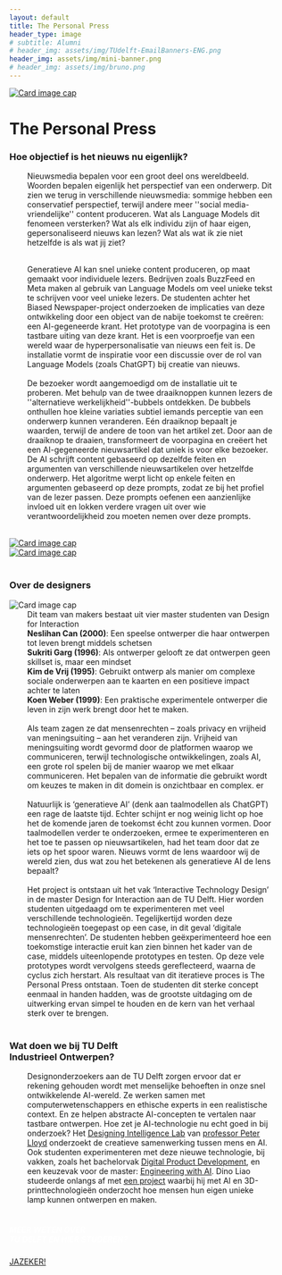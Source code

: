 ```yaml
---
layout: default
title: The Personal Press
header_type: image
# subtitle: Alumni
# header_img: assets/img/TUdelft-EmailBanners-ENG.png
header_img: assets/img/mini-banner.png
# header_img: assets/img/bruno.png
---
```


<!-- <img src="/assets/img/mini-banner.png" alt="Card image cap"> -->
<a href="/assets/img/05ThePersonalPress/ThePersonalPress001.jpg" target="_blank"><img src="/assets/img/05ThePersonalPress/ThePersonalPress001.jpg" alt="Card image cap" 
class="main-image"></a>
<br> 


<!-- ## Title 1 -->
<div class="card press-card shadow">
<div class="card-body">
<h1 class="card-title text-center NeueMachina-project">The Personal Press</h1>
<h3 class="text-center NeueMachina-h4">Hoe objectief is het nieuws nu eigenlijk?</h3>
  <div class="card-body text-center card-text" style="margin-left: 2rem;margin-right: 2rem;">
Nieuwsmedia bepalen voor een groot deel ons wereldbeeld. Woorden bepalen eigenlijk het perspectief
van een onderwerp. Dit zien we terug in verschillende nieuwsmedia: sommige hebben een conservatief
perspectief, terwijl andere meer ''social media-vriendelijke'' content produceren. Wat als Language
Models dit fenomeen versterken? Wat als elk individu zijn of haar eigen, gepersonaliseerd nieuws kan
lezen? Wat als wat ik zie niet hetzelfde is als wat jij ziet?<br>
<br>

Generatieve AI kan snel unieke content produceren, op maat gemaakt voor individuele lezers. Bedrijven
zoals BuzzFeed en Meta maken al gebruik van Language Models om veel unieke tekst te schrijven voor
veel unieke lezers. De studenten achter het Biased Newspaper-project onderzoeken de implicaties van
deze ontwikkeling door een object van de nabije toekomst te creëren: een AI-gegeneerde krant. Het
prototype van de voorpagina is een tastbare uiting van deze krant. Het is een voorproefje van een wereld
waar de hyperpersonalisatie van nieuws een feit is. De installatie vormt de inspiratie voor een discussie
over de rol van Language Models (zoals ChatGPT) bij creatie van nieuws.
<br><br>
De bezoeker wordt aangemoedigd om de installatie uit te proberen. Met behulp van de twee
draaiknoppen kunnen lezers de ''alternatieve werkelijkheid''-bubbels ontdekken. De bubbels onthullen hoe
kleine variaties subtiel iemands perceptie van een onderwerp kunnen veranderen. Eén draaiknop bepaalt
je waarden, terwijl de andere de toon van het artikel zet. Door aan de draaiknop te draaien, transformeert
de voorpagina en creëert het een AI-gegeneerde nieuwsartikel dat uniek is voor elke bezoeker. De AI
schrijft content gebaseerd op dezelfde feiten en argumenten van verschillende nieuwsartikelen over
hetzelfde onderwerp. Het algoritme werpt licht op enkele feiten en argumenten gebaseerd op deze
prompts, zodat ze bij het profiel van de lezer passen. Deze prompts oefenen een aanzienlijke invloed uit
en lokken verdere vragen uit over wie verantwoordelijkheid zou moeten nemen over deze prompts.
  </div>
</div>
</div>
<br>
<div class="container">
  <div class="row">
    <div class="col-sm">
      <a href="/assets/img/05ThePersonalPress/ThePersonalPress002.jpg" target="_blank"><img src="/assets/img/05ThePersonalPress/ThePersonalPress002.jpg" alt="Card image cap"></a>
    </div>
    <div class="col-sm">
      <a href="/assets/img/05ThePersonalPress/ThePersonalPress003.jpg" target="_blank"><img src="/assets/img/05ThePersonalPress/ThePersonalPress003.jpg" alt="Card image cap"></a>
    </div>
  </div>
</div>
<br>
<!-- ## Title 2 -->
<div class="card white-card shadow">
<div class="card-body">
<h3 class="card-title text-center NeueMachina-h3">Over de designers</h3>
<img src="/assets/img/05ThePersonalPress/ThePersonalPress-ProfileImage.jpg" alt="Card image cap">
  <div class="card-body text-center card-text" style="margin-left: 2rem;margin-right: 2rem;">
Dit team van makers bestaat uit vier master studenten van Design for Interaction<br>
<b>Neslihan Can (2000)</b>: Een speelse ontwerper die haar ontwerpen tot leven brengt middels schetsen<br>
<b>Sukriti Garg (1996)</b>: Als ontwerper gelooft ze dat ontwerpen geen skillset is, maar een mindset<br>
<b>Kim de Vrij (1995)</b>: Gebruikt ontwerp als manier om complexe sociale onderwerpen aan te kaarten en een positieve impact achter te laten<br>
<b>Koen Weber (1999)</b>: Een praktische experimentele ontwerper die leven in zijn werk brengt door het te maken.
<br><br>
Als team zagen ze dat mensenrechten – zoals privacy en vrijheid van meningsuiting – aan het veranderen zijn. Vrijheid van meningsuiting wordt gevormd door de platformen waarop we communiceren, terwijl technologische ontwikkelingen, zoals AI, een grote rol spelen bij de manier waarop we met elkaar communiceren. Het bepalen van de informatie die gebruikt wordt om keuzes te maken in dit domein is onzichtbaar en complex. er
<br><br>
Natuurlijk is ‘generatieve AI’ (denk aan taalmodellen als ChatGPT) een rage de laatste tijd. Echter schijnt er nog weinig licht op hoe het de komende jaren de toekomst écht zou kunnen vormen. Door taalmodellen verder te onderzoeken, ermee te experimenteren en het toe te passen op nieuwsartikelen, had het team door dat ze iets op het spoor waren. Nieuws vormt de lens waardoor wij de wereld zien, dus wat zou het betekenen als generatieve AI de lens bepaalt? 
<br><br>
Het project is ontstaan uit het vak ‘Interactive Technology Design’ in de master Design for Interaction aan de TU Delft. Hier worden studenten uitgedaagd om te experimenteren met veel verschillende technologieën. Tegelijkertijd worden deze technologieën toegepast op een case, in dit geval ‘digitale mensenrechten’. De studenten hebben geëxperimenteerd hoe een toekomstige interactie eruit kan zien binnen het kader van de case, middels uiteenlopende prototypes en testen. Op deze vele prototypes wordt vervolgens steeds gereflecteerd, waarna de cyclus zich herstart. Als resultaat van dit iteratieve proces is The Personal Press ontstaan. Toen de studenten dit sterke concept eenmaal in handen hadden, was de grootste uitdaging om de uitwerking ervan simpel te houden en de kern van het verhaal sterk over te brengen.

  </div>
</div>
</div>
<br>
<!-- ## Title 3   -->
<div class="card white-card shadow">
<div class="card-body">
<h3 class="card-title text-center NeueMachina-h3">Wat doen we bij TU Delft<br> Industrieel Ontwerpen?</h3>
  <div class="card-body text-center card-text" style="margin-left: 2rem;margin-right: 2rem;">
Designonderzoekers aan de TU Delft zorgen ervoor dat er rekening gehouden wordt met
menselijke behoeften in onze snel ontwikkelende AI-wereld. Ze werken samen met
computerwetenschappers en ethische experts in een realistische context. En ze helpen
abstracte AI-concepten te vertalen naar tastbare ontwerpen. Hoe zet je AI-technologie nu echt
goed in bij onderzoek? Het 
<a href="https://www.tudelft.nl/en/ai/di-lab" target="_blank"><u>Designing Intelligence Lab</u></a> 
van 
<a href="https://www.tudelft.nl/io/over-io/personen/lloyd-pa" target="_blank"><u>professor Peter Lloyd</u></a>
 onderzoekt de
creatieve samenwerking tussen mens en AI.
Ook studenten experimenteren met deze nieuwe technologie, bij vakken, zoals het bachelorvak
<a href="https://www.tudelft.nl/en/ide/education/bsc-industrial-design-engineering/discover-the-ide-bachelor/digital-product-development" target="_blank"><u>Digital Product Development</u></a>,
 en een keuzevak voor de master: 
<a href="https://www.tudelft.nl/en/eemcs/study/minors/engineering-with-ai" target="_blank"><u>Engineering with AI</u></a>. 
Dino Liao
studeerde onlangs af met 
<a href="https://www.tudelft.nl/io/delft-design-stories/let-there-be-light-how-to-design-your-own-lamp-in-1-2-3" target="_blank"><u>een project</u></a>
 waarbij hij met AI en 3D-printtechnologieën onderzocht
hoe mensen hun eigen unieke lamp kunnen ontwerpen en maken.
  </div>
</div>
</div>
<br>
<div class="card text-center  blue-card shadow">
  <div class="card-body">
    <h5 class="card-title NeueMachina-h4" style="color:white;">MEER WETEN OVER <br>TU DELFT EN HIER STUDEREN?</h5>
    <a href="https://www.tudelft.nl/onderwijs/praktische-zaken/voorzieningen" class="btn btn-primary NeueMachina">JAZEKER!</a>
  </div>
</div>